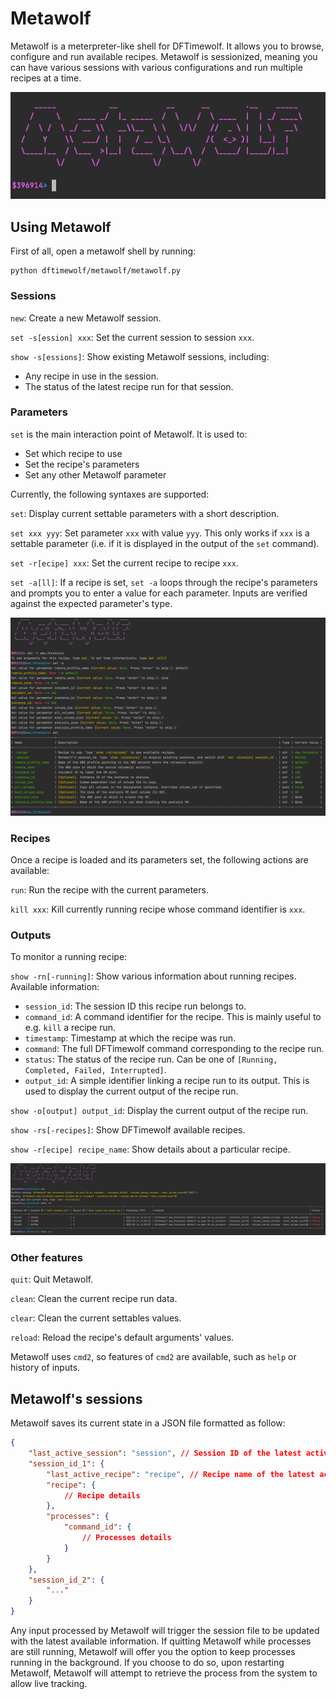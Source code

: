 # Metawolf

Metawolf is a meterpreter-like shell for DFTimewolf. It allows you to browse, configure and run available recipes. Metawolf is sessionized, meaning you can have various sessions with various configurations and run multiple recipes at a time.

![metawolf_welcome](./_static/metawolf_welcome.png)

## Using Metawolf

First of all, open a metawolf shell by running:

```
python dftimewolf/metawolf/metawolf.py
```

### Sessions

`new`: Create a new Metawolf session.

`set -s[ession] xxx`: Set the current session to session `xxx`.

`show -s[essions]`: Show existing Metawolf sessions, including:
  - Any recipe in use in the session.
  - The status of the latest recipe run for that session.

### Parameters

`set` is the main interaction point of Metawolf. It is used to:
- Set which recipe to use
- Set the recipe's parameters
- Set any other Metawolf parameter

Currently, the following syntaxes are supported:

`set`: Display current settable parameters with a short description.

`set xxx yyy`: Set parameter `xxx` with value `yyy`. This only works if `xxx` is a settable parameter (i.e. if it is displayed in the output of the `set` command).

`set -r[ecipe] xxx`: Set the current recipe to recipe `xxx`.

`set -a[ll]`: If a recipe is set, `set -a` loops through the recipe's parameters and prompts you to enter a value for each parameter. Inputs are verified against the expected parameter's type.

![metawolf_setall](./_static/metawolf_setall.png)

### Recipes

Once a recipe is loaded and its parameters set, the following actions are available:

`run`: Run the recipe with the current parameters.

`kill xxx`: Kill currently running recipe whose command identifier is `xxx`.

### Outputs

To monitor a running recipe:

`show -rn[-running]`: Show various information about running recipes. Available information:
  - `session_id`: The session ID this recipe run belongs to.
  - `command_id`: A command identifier for the recipe. This is mainly useful to e.g. `kill` a recipe run.
  - `timestamp`: Timestamp at which the recipe was run.
  - `command`: The full DFTimewolf command corresponding to the recipe run.
  - `status`: The status of the recipe run. Can be one of `[Running, Completed, Failed, Interrupted]`.
  - `output_id`: A simple identifier linking a recipe run to its output. This is used to display the current output of the recipe run.

`show -o[output] output_id`: Display the current output of the recipe run.

`show -rs[-recipes]`: Show DFTimewolf available recipes.

`show -r[ecipe] recipe_name`: Show details about a particular recipe.

![metawolf_run](./_static/metawolf_run.png)

### Other features

`quit`: Quit Metawolf.

`clean`: Clean the current recipe run data.

`clear`: Clean the current settables values.

`reload`: Reload the recipe's default arguments' values.

Metawolf uses `cmd2`, so features of `cmd2` are available, such as `help` or history of inputs.

## Metawolf's sessions

Metawolf saves its current state in a JSON file formatted as follow:

```json
{
	"last_active_session": "session", // Session ID of the latest active session
	"session_id_1": {
		"last_active_recipe": "recipe", // Recipe name of the latest active recipe
		"recipe": {
			// Recipe details
		},
		"processes": {
			"command_id": {
				// Processes details
			}
		}
	},
	"session_id_2": {
		"..."
	}
}
```

Any input processed by Metawolf will trigger the session file to be updated with the latest available information. If quitting Metawolf while processes are still running, Metawolf will offer you the option to keep processes running in the background. If you choose to do so, upon restarting Metawolf, Metawolf will attempt to retrieve the process from the system to allow live tracking.
